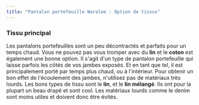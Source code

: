 ```yaml
---
title: "Pantalon portefeuille Waralee : Option de tissus"
---
```


### Tissu principal

Les pantalons portefeuilles sont un peu décontractés et parfaits pour un temps chaud. Vous ne pouvez pas vous tromper avec du **lin** et le **coton** est également une bonne option. Il s'agit d'un type de pantalon portefeuille qui laisse parfois les côtés de vos jambes exposés. Et en tant que tel, il est principalement porté par temps plus chaud, ou à l'intérieur. Pour obtenir un bon effet de l'écoulement des jambes, n'utilisez pas de matériaux très lourds. Les bons types de tissu sont le **lin**, et le **lin mélangé**. Ils ont pour la plupart un beau drapé et sont cool. Les matériaux lourds comme le denim sont moins utiles et doivent donc être évités.
